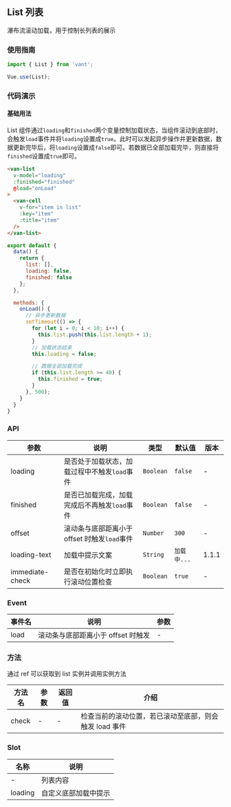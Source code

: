 ## List 列表
瀑布流滚动加载，用于控制长列表的展示

### 使用指南
``` javascript
import { List } from 'vant';

Vue.use(List);
```

### 代码演示

#### 基础用法

List 组件通过`loading`和`finished`两个变量控制加载状态，当组件滚动到底部时，会触发`load`事件并将`loading`设置成`true`。此时可以发起异步操作并更新数据，数据更新完毕后，将`loading`设置成`false`即可。若数据已全部加载完毕，则直接将`finished`设置成`true`即可。

```html
<van-list
  v-model="loading"
  :finished="finished"
  @load="onLoad"
>
  <van-cell
    v-for="item in list"
    :key="item"
    :title="item"
  />
</van-list>
```

```js
export default {
  data() {
    return {
      list: [],
      loading: false,
      finished: false
    };
  },

  methods: {
    onLoad() {
      // 异步更新数据
      setTimeout(() => {
        for (let i = 0; i < 10; i++) {
          this.list.push(this.list.length + 1);
        }
        // 加载状态结束
        this.loading = false;

        // 数据全部加载完成
        if (this.list.length >= 40) {
          this.finished = true;
        }
      }, 500);
    }
  }
}
```

### API

| 参数 | 说明 | 类型 | 默认值 | 版本 |
|------|------|------|------|------|
| loading | 是否处于加载状态，加载过程中不触发`load`事件 | `Boolean` | `false` | - |
| finished | 是否已加载完成，加载完成后不再触发`load`事件 | `Boolean` | `false` | - |
| offset | 滚动条与底部距离小于 offset 时触发`load`事件 | `Number` | `300` | - |
| loading-text | 加载中提示文案 | `String` | `加载中...` | 1.1.1 |
| immediate-check | 是否在初始化时立即执行滚动位置检查 | `Boolean` | `true` | - |

### Event

| 事件名 | 说明 | 参数 |
|------|------|------|
| load | 滚动条与底部距离小于 offset 时触发 | - |

### 方法

通过 ref 可以获取到 list 实例并调用实例方法

| 方法名 | 参数 | 返回值 | 介绍 |
|------|------|------|------|
| check | - | - | 检查当前的滚动位置，若已滚动至底部，则会触发 load 事件 |

### Slot

| 名称 | 说明 |
|------|------|
| - | 列表内容 |
| loading | 自定义底部加载中提示 |

